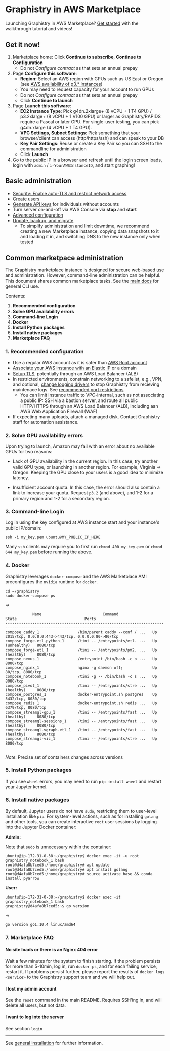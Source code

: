 # Graphistry in AWS Marketplace

Launching Graphistry in AWS Marketplace? [Get started](https://www.graphistry.com/blog/marketplace-tutorial) with the walkthrough tutorial and videos!

## Get it now!

1. Marketplace home: Click **Continue to subscribe**, **Continue to Configuration**
    - Do not *Configure contract* as that sets an annual prepay
2. Page **Configure this software**: 
    - **Region:** Select an AWS region with GPUs such as US East or Oregon (see [AWS availability of p3.* instances](https://ec2instances.info/))
    - You may need to request capacity for your account to run GPUs
    - Do not *Configure contract* as that sets an annual prepay
    - Click **Continue to launch**
3. Page **Launch this software**:
    - **EC2 Instance Type**: Pick g4dn.2xlarge+ (8 vCPU + 1 T4 GPU) / p3.2xlarge+ (8 vCPU + 1 V100 GPU) or larger as Graphistry/RAPIDS require a Pascal or later GPU. For single-user testing, you can pick g4dn.xlarge (4 vCPU + 1 T4 GPU).
    - **VPC Settings, Subnet Settings**: Pick something that your browser/client can access (http/https/ssh) and can speak to your DB
    - **Key Pair Settings**: Reuse or create a Key Pair so you can SSH to the commandline for administration
    - Click **Launch**
4. Go to the public IP in a browser and refresh until the login screen loads, login with `admin` / `i-YourAWSInstanceID`, and start graphing!


## Basic administration

* [Security: Enable auto-TLS and restrict network access](configure-security.md)
* [Create users](user-creation.md)
* [Generate API keys](../README.md) for individuals without accounts
* Turn server on-and-off via AWS Console via **stop** and **start**
* [Advanced configuration](configure.md)
* [Update, backup, and migrate](update-backup-migrate.md)
  * To simplify administration and limit downtime, we recommend creating a new Marketplace instance, copying data snapshots to it and loading it in, and switching DNS to the new instance only when tested

## Common marketpace administration

The Graphistry marketplace instance is designed for secure web-based use and administration. However, command-line administration can be helpful. This document shares common marketplace tasks. See the [main docs](https://github.com/graphistry/graphistry-cli) for general CLI use. 

Contents:

1. **Recommended configuration**
1. **Solve GPU availability errors**
1. **Command-line Login**
1. **Docker**
1. **Install Python packages**
1. **Install native packages**
1. **Marketplace FAQ**


### 1. Recommended configuration
 
* Use a regular AWS account as it is safer than [AWS Root account](https://docs.aws.amazon.com/IAM/latest/UserGuide/id_root-user.html)
* [Associate your AWS instance with an Elastic IP](https://docs.aws.amazon.com/AWSEC2/latest/UserGuide/elastic-ip-addresses-eip.html#using-instance-addressing-eips-associating) or a domain 
* [Setup TLS](configure.md), potentially through an AWS Load Balancer (ALB)
* In restricted environments, constrain networking to a safelist, e.g., VPN, and optional, [change logging drivers](https://docs.docker.com/config/containers/logging/configure/) to stop Graphistry from recieving maintenace logs. See [recommended port restrictions](configure-security.md)
  * You can limit instance traffic to VPC-internal, such as not associating a public IP: SSH via a bastion server, and route all public HTTP/HTTPS through an AWS Load Balancer (ALB), including aan AWS Web Application Firewall (WAF)
* If expecting many uploads, attach a managed disk. Contact Graphistry staff for automation assistance.

### 2. Solve GPU availability errors

Upon trying to launch, Amazon may fail with an error about no available GPUs for two reasons:

* Lack of GPU availability in the current region. In this case, try another valid GPU type, or launching in another region. For example, Virginia => Oregon. Keeping the GPU close to your users is a good idea to minimize latency.

* Insufficient account quota. In this case, the error should also contain a link to increase your quota. Request `p3.2` (and above), and 1-2 for a primary region and 1-2 for a secondary region.


### 3. Command-line Login

Log in using the key configured at AWS instance start and your instance's public IP/domain:

```ssh -i my_key.pem ubuntu@MY_PUBLIC_IP_HERE```

Many `ssh` clients may require you to first run `chmod 400 my_key.pem` or `chmod 644 my_key.pem` before running the above.

### 4. Docker

Graphistry leverages `docker-compose` and the AWS Marketplace AMI preconfigures the `nvidia` runtime for `docker`.

```
cd ~/graphistry
sudo docker-compose ps
```

=>

```
            Name                           Command                   State                              Ports                       
------------------------------------------------------------------------------------------------------------------------------------
compose_caddy_1                 /bin/parent caddy --conf / ...   Up               2015/tcp, 0.0.0.0:443->443/tcp, 0.0.0.0:80->80/tcp
compose_forge-etl-python_1      /tini -- /entrypoints/etl- ...   Up (unhealthy)   8080/tcp                                          
compose_forge-etl_1             /tini -- /entrypoints/pm2. ...   Up (healthy)     8080/tcp                                          
compose_nexus_1                 /entrypoint /bin/bash -c b ...   Up               8000/tcp                                          
compose_nginx_1                 nginx -g daemon off;             Up               80/tcp, 8080/tcp                                  
compose_notebook_1              /tini -g -- /bin/bash -c s ...   Up               8080/tcp                                          
compose_pivot_1                 /tini -- /entrypoints/stre ...   Up (healthy)     8080/tcp                                          
compose_postgres_1              docker-entrypoint.sh postgres    Up               5432/tcp, 8080/tcp                                
compose_redis_1                 docker-entrypoint.sh redis ...   Up               6379/tcp, 8080/tcp                                
compose_streamgl-gpu_1          /tini -- /entrypoints/fast ...   Up (healthy)     8080/tcp                                          
compose_streamgl-sessions_1     /tini -- /entrypoints/fast ...   Up (healthy)     8080/tcp                                          
compose_streamgl-vgraph-etl_1   /tini -- /entrypoints/fast ...   Up (healthy)     8080/tcp                                          
compose_streamgl-viz_1          /tini -- /entrypoints/stre ...   Up               8080/tcp   
 
```

*Note*: Precise set of containers changes across versions

### 5. Install Python packages

If you see `wheel` errors, you may need to run `pip install wheel` and restart your Jupyter kernel.

### 6. Install native packages

By default, Jupyter users do not have `sudo`, restricting them to user-level installation like `pip`. For system-level actions, such as for installing `golang` and other tools, you can create interactive `root` user sessions by logging into the Jupyter Docker container:


**Admin:**

Note that `sudo` is unnecessary within the container:

```
ubuntu@ip-172-31-0-38:~/graphistry$ docker exec -it -u root graphistry_notebook_1 bash
root@d4afa8b7ced5:/home/graphistry# apt update 
root@d4afa8b7ced5:/home/graphistry# apt install golang
root@d4afa8b7ced5:/home/graphistry# source activate base && conda install pyarrow
```

**User:**
```
ubuntu@ip-172-31-0-38:~/graphistry$ docker exec -it  graphistry_notebook_1 bash
graphistry@d4afa8b7ced5:~$ go version
```
=>
```
go version go1.10.4 linux/amd64
```


### 7. Marketplace FAQ

#### No site loads or there is an Nginx 404 error

Wait a few minutes for the system to finish starting. If the problem persists for more than 5-10min, log in, run `docker ps`, and for each failing service, restart it. If problems persist further, please report the results of `docker logs <service>` to the Graphistry support team and we will help out.

#### I lost my admin account

See the `reset` command in the main README. Requires SSH'ing in, and will delete all users, but not data.

#### I want to log into the server

See section `login`

---

See [general installation](https://github.com/graphistry/graphistry-cli) for further information.
